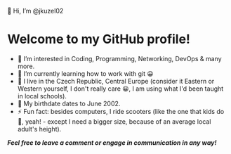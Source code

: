 👋 Hi, I’m @jkuzel02
# Welcome to my GitHub profile!
- 👀 I’m interested in Coding, Programming, Networking, DevOps & many more.
- 🌱 I’m currently learning how to work with git 😀  
- 🏡 I live in the Czech Republic, Central Europe (consider it Eastern or Western yourself, I don't really care 😀, I am using what I'd been taught in local schools).
- 👶 My birthdate dates to June 2002.
- ⚡ Fun fact: besides computers, I ride scooters (like the one that kids do 🛴, yeah! - except I need a bigger size, because of an average local adult's height).

_**Feel free to leave a comment or engage in communication in any way!**_

<!---
jkuzel02/jkuzel02 is a ✨ special ✨ repository because its `README.md` (this file) appears on your GitHub profile.
You can click the Preview link to take a look at your changes.
--->
